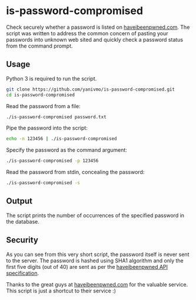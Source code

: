 # is-password-compromised

Check securely whether a password is listed on [haveibeenpwned.com](https://haveibeenpwned.com). The script was written to address the common concern of pasting your passwords into unknown web sited and quickly check a password status from the command prompt.

## Usage

Python 3 is required to run the script.

```sh
git clone https://github.com/yanivmo/is-password-compromised.git
cd is-password-compromised
```

Read the password from a file:

```sh
./is-password-compromised password.txt
```

Pipe the password into the script:

```sh
echo -n 123456 | ./is-password-compromised
```

Specify the password as the command argument:

```sh
./is-password-compromised -p 123456
```

Read the password from stdin, concealing the password:

```sh
./is-password-compromised -s
```

## Output

The script prints the number of occurrences of the specified password in the database.

## Security

As you can see from this very short script, the password itself is never sent to the server. The password is hashed using SHA1 algorithm and only the first five digits (out of 40) are sent as per the [haveibeenpwned API specification](https://haveibeenpwned.com/API/v2#SearchingPwnedPasswordsByRange).

Thanks to the great guys at [haveibeenpwned.com](https://haveibeenpwned.com) for the valuable service. This script is just a shortcut to their service :)

